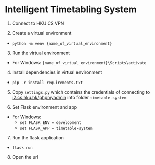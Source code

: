 # Intelligent Timetabling System
1.  Connect to HKU CS VPN

2.  Create a virtual environment
-   `python -m venv {name_of_virtual_environment}`

3.  Run the virtual environment 
-   For Windows: `{name_of_virtual_environment}\Scripts\activate`
    
4.  Install dependencies in virtual environment
-   `pip -r install requirements.txt`

5.  Copy `settings.py` which contains the credentials of connecting to [i2.cs.hku.hk/phpmyadmin](https://i2.cs.hku.hk/phpmyadmin) into folder `timetable-system`

6.  Set Flask environment and app
-   For Windows: 
    -   `set FLASK_ENV = development`
    -   `set FLASK_APP = timetable-system`

7.  Run the flask application
-   `flask run`

8.  Open the url
